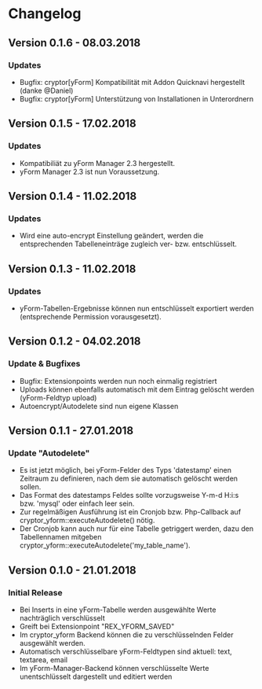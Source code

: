 Changelog
=========

Version 0.1.6 - 08.03.2018
------------------------------

### Updates

* Bugfix: cryptor[yForm] Kompatibilität mit Addon Quicknavi hergestellt (danke @Daniel)
* Bugfix: cryptor[yForm] Unterstützung von Installationen in Unterordnern


Version 0.1.5 - 17.02.2018
------------------------------

### Updates

* Kompatibiliät zu yForm Manager 2.3 hergestellt.
* yForm Manager 2.3 ist nun Voraussetzung.


Version 0.1.4 - 11.02.2018
------------------------------

### Updates

* Wird eine auto-encrypt Einstellung geändert, werden die entsprechenden Tabelleneinträge zugleich ver- bzw. entschlüsselt.


Version 0.1.3 - 11.02.2018
------------------------------

### Updates

* yForm-Tabellen-Ergebnisse können nun entschlüsselt exportiert werden (entsprechende Permission vorausgesetzt).


Version 0.1.2 - 04.02.2018
------------------------------

### Update & Bugfixes

* Bugfix: Extensionpoints werden nun noch einmalig registriert
* Uploads können ebenfalls automatisch mit dem Eintrag gelöscht werden (yForm-Feldtyp upload)
* Autoencrypt/Autodelete sind nun eigene Klassen


Version 0.1.1 - 27.01.2018
------------------------------

### Update "Autodelete"

* Es ist jetzt möglich, bei yForm-Felder des Typs 'datestamp' einen Zeitraum zu definieren, nach dem sie automatisch gelöscht werden sollen.
* Das Format des datestamps Feldes sollte vorzugsweise Y-m-d H:i:s bzw. 'mysql' oder einfach leer sein.
* Zur regelmäßigen Ausführung ist ein Cronjob bzw. Php-Callback auf cryptor_yform::executeAutodelete() nötig.
* Der Cronjob kann auch nur für eine Tabelle getriggert werden, dazu den Tabellennamen mitgeben cryptor_yform::executeAutodelete('my_table_name').

Version 0.1.0 - 21.01.2018
------------------------------

### Initial Release

* Bei Inserts in eine yForm-Tabelle werden ausgewählte Werte nachträglich verschlüsselt
* Greift bei Extensionpoint "REX_YFORM_SAVED"
* Im cryptor_yform Backend können die zu verschlüsselnden Felder ausgewählt werden.
* Automatisch verschlüsselbare yForm-Feldtypen sind aktuell: text, textarea, email
* Im yForm-Manager-Backend können verschlüsselte Werte unentschlüsselt dargestellt und editiert werden 

